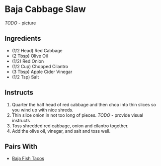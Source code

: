 # Baja Cabbage Slaw

*TODO* - picture

## Ingredients

* (1/2 Head) Red Cabbage
* (2 Tbsp) Olive Oil
* (1/2) Red Onion
* (1/2 Cup) Chopped Cilantro
* (3 Tbsp) Apple Cider Vinegar
* (1/2 Tsp) Salt

## Instructs

1. Quarter the half head of red cabbage and then chop into thin slices so you wind up with nice shreds.
2. Thin slice onion in not too long of pieces. *TODO* - provide visual instructs
3. Toss shredded red cabbage, onion and cilantro together.
4. Add the olive oil, vinegar, and salt and toss well.

## Pairs With

* [Baja Fish Tacos](../../Mains/Baja_Fish_Tacos/readme.md)